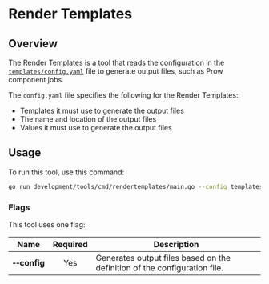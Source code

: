 # Render Templates

## Overview

The Render Templates is a tool that reads the configuration in the [`templates/config.yaml`](../../../../templates/config.yaml) file to generate output files, such as Prow component jobs.

The `config.yaml` file specifies the following for the Render Templates:
- Templates it must use to generate the output files
- The name and location of the output files
- Values it must use to generate the output files

## Usage

To run this tool, use this command:

```bash
go run development/tools/cmd/rendertemplates/main.go --config templates/config.yaml
```

### Flags

This tool uses one flag:

| Name | Required | Description                                                                                          |
| ------------------------ | :------: | --------------------------------------------------------------------------------------------------- |
| **&#x2011;&#x2011;config**  |   Yes    | Generates output files based on the definition of the configuration file. |        

